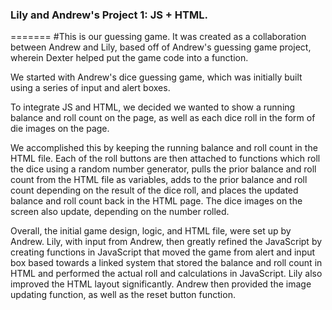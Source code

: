 ### Lily and Andrew's Project 1: JS + HTML.
=======
#This is our guessing game.
It was created as a collaboration between Andrew and Lily, based off of Andrew's guessing game project, wherein Dexter helped put the game code into a function.

We started with Andrew's dice guessing game, which was initially built using a series of input and alert boxes.

To integrate JS and HTML, we decided we wanted to show a running balance and roll count on the page, as well as each dice roll in the form of die images on the page.

We accomplished this by keeping the running balance and roll count in the HTML file. Each of the roll buttons are then attached to functions which roll the dice using a random number generator, pulls the prior balance and roll count from the HTML file as variables, adds to the prior balance and roll count depending on the result of the dice roll, and places the updated balance and roll count back in the HTML page. The dice images on the screen also update, depending on the number rolled.

Overall, the initial game design, logic, and HTML file, were set up by Andrew. Lily, with input from Andrew, then greatly refined the JavaScript by creating functions in JavaScript that moved the game from alert and input box based towards a linked system that stored the balance and roll count in HTML and performed the actual roll and calculations in JavaScript. Lily also improved the HTML layout significantly. Andrew then provided the image updating function, as well as the reset button function.
